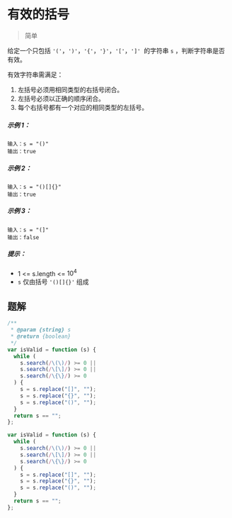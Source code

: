 # 有效的括号

> 简单

给定一个只包括 `'('`，`')'`，`'{'`，`'}'`，`'['`，`']'`  的字符串 `s` ，判断字符串是否有效。

有效字符串需满足：

1. 左括号必须用相同类型的右括号闭合。
2. 左括号必须以正确的顺序闭合。
3. 每个右括号都有一个对应的相同类型的左括号。

##### 示例 1：

```
输入：s = "()"
输出：true
```

##### 示例 2：

```
输入：s = "()[]{}"
输出：true
```

##### 示例 3：

```
输入：s = "(]"
输出：false
```

##### 提示：

- 1 <= s.length <= $10^4$
- `s` 仅由括号 `'()[]{}'` 组成

## 题解

```javascript
/**
 * @param {string} s
 * @return {boolean}
 */
var isValid = function (s) {
  while (
    s.search(/\(\)/) >= 0 ||
    s.search(/\[\]/) >= 0 ||
    s.search(/\{\}/) >= 0
  ) {
    s = s.replace("[]", "");
    s = s.replace("{}", "");
    s = s.replace("()", "");
  }
  return s == "";
};
```

```javascript
var isValid = function (s) {
  while (
    s.search(/\(\)/) >= 0 ||
    s.search(/\[\]/) >= 0 ||
    s.search(/\{\}/) >= 0
  ) {
    s = s.replace("[]", "");
    s = s.replace("{}", "");
    s = s.replace("()", "");
  }
  return s == "";
};
```

